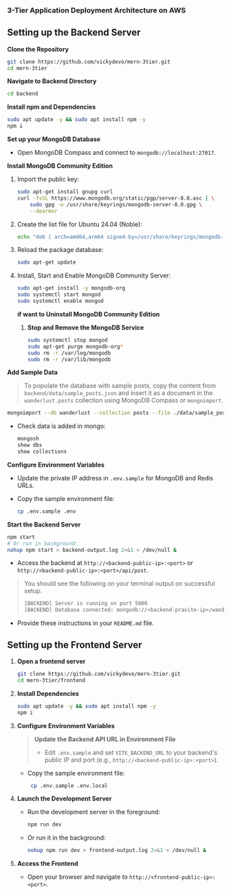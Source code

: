 ### 3-Tier Application Deployment Architecture on AWS

## Setting up the Backend Server
**Clone the Repository**

```bash
git clone https://github.com/vickydevo/mern-3tier.git
cd mern-3tier
```

**Navigate to Backend Directory**

```bash
cd backend
```

**Install npm and Dependencies**

```bash
sudo apt update -y && sudo apt install npm -y
npm i
```

**Set up your MongoDB Database**

- Open MongoDB Compass and connect to `mongodb://localhost:27017`.

**Install MongoDB Community Edition**

1. Import the public key:

    ```bash
    sudo apt-get install gnupg curl
    curl -fsSL https://www.mongodb.org/static/pgp/server-8.0.asc | \
        sudo gpg -o /usr/share/keyrings/mongodb-server-8.0.gpg \
        --dearmor
    ```

2. Create the list file for Ubuntu 24.04 (Noble):

    ```bash
    echo "deb [ arch=amd64,arm64 signed-by=/usr/share/keyrings/mongodb-server-8.0.gpg ] https://repo.mongodb.org/apt/ubuntu noble/mongodb-org/8.0 multiverse" | sudo tee /etc/apt/sources.list.d/mongodb-org-8.0.list
    ```

3. Reload the package database:

    ```bash
    sudo apt-get update
    ```

4. Install, Start and Enable MongoDB Community Server:

    ```bash
    sudo apt-get install -y mongodb-org
    sudo systemctl start mongod
    sudo systemctl enable mongod
    ```
    **if want to Uninstall MongoDB Community Edition**
    1. **Stop and Remove the MongoDB Service**

        ```bash
        sudo systemctl stop mongod
        sudo apt-get purge mongodb-org*
        sudo rm -r /var/log/mongodb
        sudo rm -r /var/lib/mongodb
        ```

**Add Sample Data**

  > To populate the database with sample posts, copy the content from `backend/data/sample_posts.json` and insert it as a document in the `wanderlust.posts` collection using MongoDB Compass or `mongoimport`.

  ```bash
  mongoimport --db wanderlust --collection posts --file ./data/sample_posts.json --jsonArray
  ```
- Check data is added in mongo:

  ```bash
  mongosh
  show dbs
  show collections
  ```
**Configure Environment Variables**

- Update the private IP address in `.env.sample` for MongoDB and Redis URLs.
- Copy the sample environment file:

  ```bash
  cp .env.sample .env
  ```

**Start the Backend Server**

```bash
npm start
# Or run in background:
nohup npm start > backend-output.log 2>&1 < /dev/null &
```

- Access the backend at `http://<backend-public-ip>:<port>` or `http://<backend-public-ip>:<port>/api/post`.
 > You should see the following on your terminal output on successful setup.
   >
   > ```bash
   > [BACKEND] Server is running on port 5000
   > [BACKEND] Database connected: mongodb://<backend-pravite-ip>/wanderlust

- Provide these instructions in your `README.md` file.

## Setting up the Frontend Server

1. **Open a frontend server**

   ```bash 
   git clone https://github.com/vickydevo/mern-3tier.git
   cd mern-3tier/frontend
   ```

2. **Install Dependencies**

   ```bash
   sudo apt update -y && sudo apt install npm -y
   npm i
3. **Configure Environment Variables**

    > **Update the Backend API URL in Environment File**
    >
    > - Edit `.env.sample` and set `VITE_BACKEND_URL` to your backend's public IP and port (e.g., `http://<backend-public-ip>:<port>`).
    - Copy the sample environment file:
    
      ```bash
       cp .env.sample .env.local
      ```

4. **Launch the Development Server**

    - Run the development server in the foreground:
      ```bash
      npm run dev
      ```
    - Or run it in the background:
      ```bash
      nohup npm run dev > frontend-output.log 2>&1 < /dev/null &
      ```

5. **Access the Frontend**

    - Open your browser and navigate to `http://<frontend-public-ip>:<port>`.
